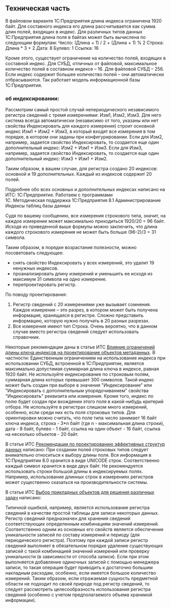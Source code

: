 ## Техническая часть

В файловом варианте 1С:Предприятия длина индекса ограничена 1920 байт.
Для составного индекса его длина рассчитывается как сумма длин полей, входящих в индекс.
Для различных типов данных 1С:Предприятия длина поля в байтах может быть вычислена по следующим формулам:
Число: (Длина + 1) / 2 + (Длина + 1) % 2
Строка: Длина * 3 + 2
Дата: 8
Булево: 1
Ссылка: 16

Кроме этого, существует ограничение на количество полей, входящих в составной индекс. Для СУБД, отличных от файловой, максимальное количество полей в составном индексе – 16. Для файловой СУБД – 256. Если индекс содержит большее количество полей – они автоматически отбрасываются. Так работает модель информационной базы 1С:Предприятия.

### об индексировании:

Рассмотрим самый простой случай непериодического независимого регистра сведений с тремя измерениями: Изм1, Изм2, Изм3.
Для него система всегда автоматически (независимо от того, указаны или нет свойства Индексировать для каждого измерения) строит основной индекс Изм1 + Изм2 + Изм3, в который входят все измерения в том порядке, в котором они заданы при конфигурировании.
Если для Изм2, например, задается свойство Индексировать, то создается еще один дополнительный индекс: Изм2 + Изм1 + Изм3.
Если для Изм3, например, задается свойство Индексировать, то создается еще один дополнительный индекс: Изм3 + Изм1 + Изм2.

Таким образом, в вашем случае, для регистра создано 20 индексов: основной и 19 дополнительных. Каждый из индексов содержит 20 полей.

Подробнее обо всех основных и дополнительных индексах написано на ИТС:
1С:Предприятие. Работаем с программами  
  1C. Методическая поддержка 1С:Предприятия 8.1
     Администрирование
       Индексы таблиц базы данных

Судя по вашему сообщению, все измерения строкового типа, значит, на каждое измерение может максимально приходиться 1920/20 = 96 байт.
Исходя из приведенной выше формулы можно заключить, что длина каждого строкового измерения не может быть больше (96-2)/3 = 31 символа.


Таким образом, в порядке возрастания полезности, можно посоветовать следующее:
- снять свойство Индексировать у всех измерений, это удалит 19 ненужных индексов.
- проанализировать длину измерений и уменьшить ее исходя из максимум 31 символа на одно измерение.
- перепроектировать регистр.

По поводу проектирования:
1. Регистр сведений с 20 измерениями уже вызывает сомнения. Каждое измерение – это разрез, в котором может быть получена информация, хранящаяся в регистре. Сложно представить информацию, которую нужно получать в 20 разных разрезах.
2. Все измерения имеют тип Строка. Очень вероятно, что в данном случае вместо регистра сведений следует использовать справочник.


Некоторые рекомендации даны в статье ИТС [Влияние ограничений длины ключа индексов на проектирование объектов метаданных](https://its.1c.ru/db/metod8dev/content/1828/hdoc). В частности:
Единственным ограничением на использование индекса при использовании СУБД, встроенной в 1С:Предприятие, является максимально допустимая суммарная длина ключа в индексе, равная 1920 байт.
Не используйте индексирование по строковым полям, суммарная длина которых превышает 300 символов. Такой индекс может быть создан при выборе в значения "Индексирование" или "Индексировать с дополнительным упорядочиванием" свойства "Индексировать" реквизита или измерения. Кроме того, индекс по полю будет создан при вхождении этого поля в какой-нибудь критерий отбора.
Не используйте в регистрах слишком много измерений, особенно, если среди них есть поля строковых типов. Для ориентировки можно считать, что поле типа число занимает 16 байт ключа индекса, строка - 3*n байт (где n - максимальная длина строки), дата - 8 байт, булево - 1 байт, ссылка на один объект - 16 байт, ссылка на несколько объектов - 20 байт.

В статье ИТС [Рекомендации по проектированию эффективных структур данных](/docs/Рекомендации%20по%20проектированию%20эффективных%20структур%20данных.md) написано:
При создании полей строковых типов следует внимательно относиться к выбору длины поля. Вся информация в 1С:Предприятии 8.0 хранится в виде UNICODE строк. Соответственно каждый символ хранится в виде двух байт. Не рекомендуется использовать строки большой длины в индексируемых полях. Например,  использование длинных строк в измерениях регистров может существенно сказаться на производительности системы.

В статье ИТС [Выбор прикладных объектов для решения различных задач](https://its.1c.ru/db/metod8dev/content/2557/hdoc) написано:

Типичной ошибкой, например, является использование регистра сведений в качестве простой таблицы для записи некоторых данных. Регистр сведений предназначен для хранения сведений соответствующих определенным комбинациям значений измерений. Соответственно одним из основных его свойств является обеспечение уникальности записей по составу измерений и периоду (для периодического регистра). Поэтому при каждой записи регистр сведений выполняет в обязательном порядке удаление существующих записей с такой комбинацией значений измерений или проверку уникальности (в зависимости от способа записи). Если при этом выполняется добавление одиночных записей с помощью менеджера записи, то такая операция будет приводить к достаточно большим накладным расходам, особенно, если имеется большое количество измерений. Таким образом, если отражаемая сущность предметной области не подходит по своей природе под регистр сведений, то следует  рассмотреть целесообразность использования регистра сведений (особенно с учетом предполагаемого объема хранимой информации).